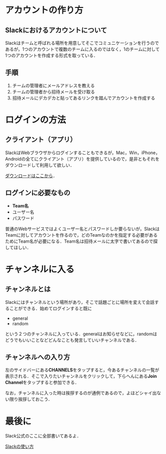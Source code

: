 # アカウントの作り方

## Slackにおけるアカウントについて

Slackはチームと呼ばれる場所を用意してそこでコミュニケーションを行うのであるが，1つのアカウントで複数のチームに入るのではなく，1のチームに対して1つのアカウントを作成する形式を取っている．

## 手順

1.  チームの管理者にメールアドレスを教える
2.  チームの管理者から招待メールを受け取る
3.  招待メールにデカデカと貼ってあるリンクを踏んでアカウントを作成する

# ログインの方法

## クライアント（アプリ）

SlackはWebブラウザからログインすることもできるが，Mac，Win，iPhone，Androidの全てにクライアント（アプリ）を提供しているので，是非ともそれをダウンロードして利用して欲しい．

[ダウンロードはここから](https://slack.com/downloads/)．

## ログインに必要なもの

-   **Team名**
-   ユーザー名
-   パスワード

普通のWebサービスではよくユーザー名とパスワードしか要らないが，SlackはTeamに対してアカウントを作るので，どのTeamなのかを指定する必要があるためにTeam名が必要になる．Team名は招待メールに太字で書いてあるので探してほしい．

# チャンネルに入る

## チャンネルとは

Slackにはチャンネルという場所があり，そこで話題ごとに場所を変えて会話することができる．始めてログインすると既に

-   general
-   random

という２つのチャンネルに入っている．generalはお知らせなどに，randomはどうでもいいことなどどんなことも発言していいチャンネルである．

## チャンネルへの入り方

左のサイドバーにある**CHANNELS**をタップすると，今あるチャンネルの一覧が表示される．そこで入りたいチャンネルをクリックして，下らへんにある**Join Channel**をタップすると参加できる．

なお，チャンネルに入った時は挨拶するのが通例であるので，よほどシャイ出ない限り挨拶しておこう．

# 最後に

Slack公式のここに全部書いてあるよ．

[Slackの使い方](https://get.slack.help/hc/ja/categories/200111606)

